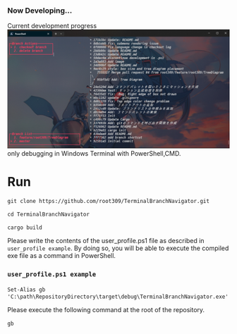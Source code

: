 ### Now Developing...
Current development progress
![Alt text](image-2.png)
only debugging in Windows Terminal with PowerShell,CMD.
# Run
```
git clone https://github.com/root309/TerminalBranchNavigator.git
```
```
cd TerminalBranchNavigator
```
```
cargo build
```

Please write the contents of the user_profile.ps1 file as described in `user_profile example`. By doing so, you will be able to execute the compiled exe file as a command in PowerShell.
### `user_profile.ps1 example`
```
Set-Alias gb 'C:\path\RepositoryDirectory\target\debug\TerminalBranchNavigator.exe'
```
Please execute the following command at the root of the repository.
```
gb
```